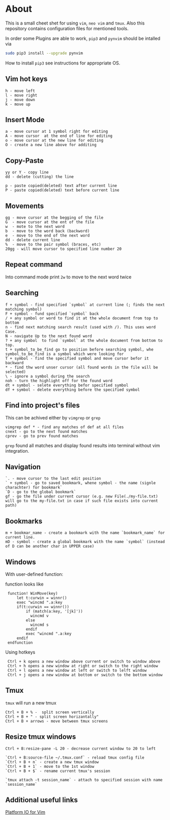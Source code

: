 # About

This is a small cheet shet for using `vim`, `neo vim` and `tmux`. Also this repository contains configuration files for mentioned tools.

In order some Plugins are able to work, `pip3` and `pynvim` should be intalled via

```bash
sudo pip3 install --upgrade pynvim
```
How to install `pip3` see instructions for appropriate OS.

## Vim hot keys

```
h - move left
l - move right
j - move down
k - move up
```

## Insert Mode

```
a - move cursor at 1 symbol right for editing
A - move cursor  at the end of line for editing
o - move cursor at the new line for editing
O - create a new line above for additing
```

## Copy-Paste

```
yy or Y - copy line
dd - delete (cutting) the line

p - paste copied(deleted) text after current line
P - paste copied(deleted) text before current line
```
## Movements

```
gg - move cursor at the begging of the file
G  - move cursor at the ent of the file
w  - mote to the next word
b  - move to the word back (backword)
e  - move to the end of the next word
dd - delete current line
%  - move to the pair symbol (braces, etc)
20gg - will move cursor to specified line number 20
```

## Repeat command

Into command mode print `2w` to move to the next word twice

## Searching

```
f + symbol - find specified `symbol` at current line (; finds the next matching symbol)
F + symbol - fund specified `symbol` back
/ + any symbol or word to find it at the whole document from top to bottom
n - find next matching search result (used with /). This uses word Case.
N - navigate Up to the next found word
? + any symbol  to find `symbol` at the whole document from bottom to top.
t + symbol_to_be_find go to position before searching symbol, whe symbol_to_be_find is a symbol which were looking for
T + symbol - find the specified symbol and move cursor befor it backward
* - find thw word unser cursor (all found words in the file will be selected)
\ - ignore a symbol during the search
noh - turn the highlight off for the found word
dt + symbol - selete everything befor specified symbol
df + symbol - delete everything before the specified symbol
```

## Find into project's files

This can be achived either by `vimgrep` or `grep`

```
vimgrep def * - find any matches of def at all files
cnext - go to the next found matches
cprev - go to prev found matches
```

`grep` found all matches and display found results into terminal without vim integration.


## Navigation

```
`. - move cursor to the last edit position
` + symbol - go to saved bookmark, whene symbol - the name (signle charachter) for bookmark`
`D - go to the global bookmark`
gf - go the file under current cursor (e.g. new File(./my-file.txt) will go to the my-file.txt in case if such file exists into current path)
```

## Bookmarks

```
m + bookmar_name - create a bookmark with the name `bookmark_name` for current line.
mD - symbol - create a global bookmark with the name `symbol` (instead of D can be another char in UPPER case)
```

## Windows

With user-defined function:

function looks like

```
 function! WinMove(key)
     let t:curwin = winnr()
     exec "wincmd ".a:key
     if(t:curwin == winnr())
         if (match(a:key, '[jk]'))
           wincmd v
         else
           wincmd s
         endif
         exec "wincmd ".a:key
     endif
 endfunction
```

Using hotkeys

```
 Ctrl + k opens a new window above current or switch to window above
 Ctrl + h opens a new window at right or switch to the right window
 Ctrl + l opens a new window at left or switch to lelft window
 Ctrl + j opens a new window at bottom or switch to the bottom window
``` 

## Tmux

`tmux` will run a new tmux

```
Ctrl + B + % -  split screen vertically
Ctrl + B + " - split screen horizantally"
Ctrl + B + arrows - move between tmux screens
```

## Resize tmux windows

```
Ctrl + B:resize-pane -L 20 - decrease current window to 20 to left

`Ctrl + B:source-file ~/.tmux.conf` - reload tmux config file
`Ctrl + B + n` - create a new tmux window
`Ctrl + B + 1` - move to the 1st window
`Ctrl + B + $` - rename current tmux's session

`tmux attach -t session_name` - attach to specified session with name `session_name`
```

## Additional useful links

[Platform IO for Vim](https://docs.platformio.org/en/latest/ide/vim.html)
